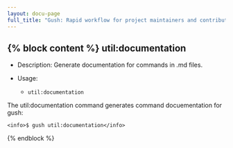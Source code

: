 ```yaml
---
layout: docu-page
full_title: "Gush: Rapid workflow for project maintainers and contributors"
---
```

{% block content %}
util:documentation
------------------

* Description: Generate documentation for commands in .md files.
* Usage:

  * `util:documentation`

The <info>util:documentation</info> command generates command docuementation for gush:

    <info>$ gush util:documentation</info>



{% endblock %}